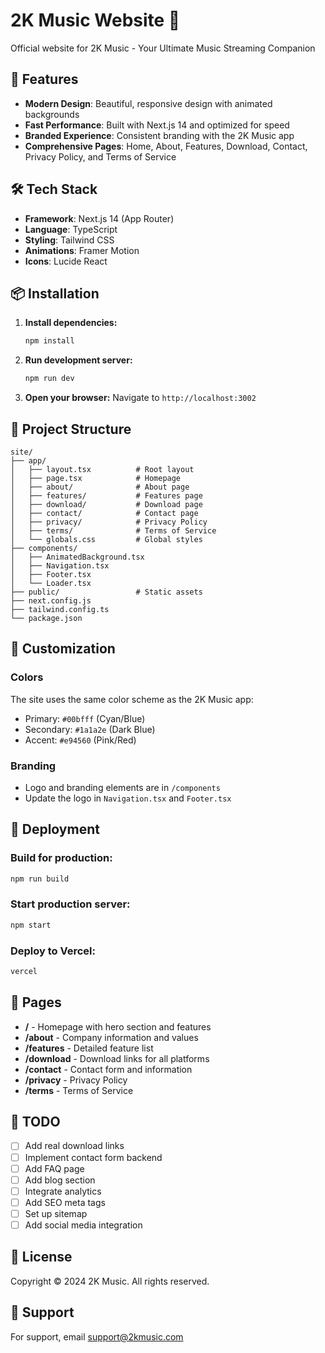 # 2K Music Website 🎵

Official website for 2K Music - Your Ultimate Music Streaming Companion

## 🚀 Features

- **Modern Design**: Beautiful, responsive design with animated backgrounds
- **Fast Performance**: Built with Next.js 14 and optimized for speed
- **Branded Experience**: Consistent branding with the 2K Music app
- **Comprehensive Pages**: Home, About, Features, Download, Contact, Privacy Policy, and Terms of Service

## 🛠️ Tech Stack

- **Framework**: Next.js 14 (App Router)
- **Language**: TypeScript
- **Styling**: Tailwind CSS
- **Animations**: Framer Motion
- **Icons**: Lucide React

## 📦 Installation

1. **Install dependencies:**
   ```bash
   npm install
   ```

2. **Run development server:**
   ```bash
   npm run dev
   ```

3. **Open your browser:**
   Navigate to `http://localhost:3002`

## 📁 Project Structure

```
site/
├── app/
│   ├── layout.tsx          # Root layout
│   ├── page.tsx            # Homepage
│   ├── about/              # About page
│   ├── features/           # Features page
│   ├── download/           # Download page
│   ├── contact/            # Contact page
│   ├── privacy/            # Privacy Policy
│   ├── terms/              # Terms of Service
│   └── globals.css         # Global styles
├── components/
│   ├── AnimatedBackground.tsx
│   ├── Navigation.tsx
│   ├── Footer.tsx
│   └── Loader.tsx
├── public/                 # Static assets
├── next.config.js
├── tailwind.config.ts
└── package.json
```

## 🎨 Customization

### Colors
The site uses the same color scheme as the 2K Music app:
- Primary: `#00bfff` (Cyan/Blue)
- Secondary: `#1a1a2e` (Dark Blue)
- Accent: `#e94560` (Pink/Red)

### Branding
- Logo and branding elements are in `/components`
- Update the logo in `Navigation.tsx` and `Footer.tsx`

## 🚢 Deployment

### Build for production:
```bash
npm run build
```

### Start production server:
```bash
npm start
```

### Deploy to Vercel:
```bash
vercel
```

## 📄 Pages

- **/** - Homepage with hero section and features
- **/about** - Company information and values
- **/features** - Detailed feature list
- **/download** - Download links for all platforms
- **/contact** - Contact form and information
- **/privacy** - Privacy Policy
- **/terms** - Terms of Service

## 🎯 TODO

- [ ] Add real download links
- [ ] Implement contact form backend
- [ ] Add FAQ page
- [ ] Add blog section
- [ ] Integrate analytics
- [ ] Add SEO meta tags
- [ ] Set up sitemap
- [ ] Add social media integration

## 📝 License

Copyright © 2024 2K Music. All rights reserved.

## 🤝 Support

For support, email support@2kmusic.com
